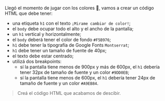 Llegó el momento de jugar con los colores :art:, vamos a crear un código HTML que debe tener:

- una etiqueta `h1` con el texto `¡Mirame cambiar de color!`;
- el `body` debe ocupar todo el alto y el ancho de la pantalla;
- un `h1` vertical y horizontalmente;
- el `body` deberá tener el color de fondo `#F5B976`;
- `h1` debe tener la tipografía de Google Fonts `Montserrat`;
- `h1` debe tener un tamaño de fuente de 40px;
- el texto debe estar centrado;
- utilizá dos breakpoints:
  - sí la pantalla tiene menos de 900px y más de 600px, el `h1` debería tener 32px de tamaño de fuente y un color `#9DD0EB`;
  - sí la pantalla tiene menos de 600px, el `h1` debería tener 24px de tamaño de fuente y un color `#A9EB84`.

> Creá el código HTML que acabamos de descibir.